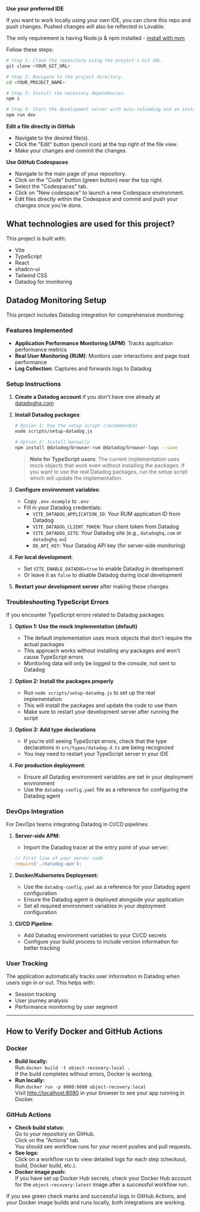 **Use your preferred IDE**

If you want to work locally using your own IDE, you can clone this repo and push changes. Pushed changes will also be reflected in Lovable.

The only requirement is having Node.js & npm installed - [install with nvm](https://github.com/nvm-sh/nvm#installing-and-updating)

Follow these steps:

```sh
# Step 1: Clone the repository using the project's Git URL.
git clone <YOUR_GIT_URL>

# Step 2: Navigate to the project directory.
cd <YOUR_PROJECT_NAME>

# Step 3: Install the necessary dependencies.
npm i

# Step 4: Start the development server with auto-reloading and an instant preview.
npm run dev
```

**Edit a file directly in GitHub**

- Navigate to the desired file(s).
- Click the "Edit" button (pencil icon) at the top right of the file view.
- Make your changes and commit the changes.

**Use GitHub Codespaces**

- Navigate to the main page of your repository.
- Click on the "Code" button (green button) near the top right.
- Select the "Codespaces" tab.
- Click on "New codespace" to launch a new Codespace environment.
- Edit files directly within the Codespace and commit and push your changes once you're done.

## What technologies are used for this project?

This project is built with:

- Vite
- TypeScript
- React
- shadcn-ui
- Tailwind CSS
- Datadog for monitoring

## Datadog Monitoring Setup

This project includes Datadog integration for comprehensive monitoring:

### Features Implemented

- **Application Performance Monitoring (APM)**: Tracks application performance metrics
- **Real User Monitoring (RUM)**: Monitors user interactions and page load performance
- **Log Collection**: Captures and forwards logs to Datadog

### Setup Instructions

1. **Create a Datadog account** if you don't have one already at [datadoghq.com](https://www.datadoghq.com/)

2. **Install Datadog packages**:
   ```sh
   # Option 1: Use the setup script (recommended)
   node scripts/setup-datadog.js
   
   # Option 2: Install manually
   npm install @datadog/browser-rum @datadog/browser-logs --save
   ```
   
   > **Note for TypeScript users**: The current implementation uses mock objects that work even without installing the packages. If you want to use the real Datadog packages, run the setup script which will update the implementation.

3. **Configure environment variables**:
   - Copy `.env.example` to `.env`
   - Fill in your Datadog credentials:
     - `VITE_DATADOG_APPLICATION_ID`: Your RUM application ID from Datadog
     - `VITE_DATADOG_CLIENT_TOKEN`: Your client token from Datadog
     - `VITE_DATADOG_SITE`: Your Datadog site (e.g., `datadoghq.com` or `datadoghq.eu`)
     - `DD_API_KEY`: Your Datadog API key (for server-side monitoring)

4. **For local development**:
   - Set `VITE_ENABLE_DATADOG=true` to enable Datadog in development
   - Or leave it as `false` to disable Datadog during local development
   
5. **Restart your development server** after making these changes

### Troubleshooting TypeScript Errors

If you encounter TypeScript errors related to Datadog packages:

1. **Option 1: Use the mock implementation (default)**
   - The default implementation uses mock objects that don't require the actual packages
   - This approach works without installing any packages and won't cause TypeScript errors
   - Monitoring data will only be logged to the console, not sent to Datadog

2. **Option 2: Install the packages properly**
   - Run `node scripts/setup-datadog.js` to set up the real implementation
   - This will install the packages and update the code to use them
   - Make sure to restart your development server after running the script

3. **Option 3: Add type declarations**
   - If you're still seeing TypeScript errors, check that the type declarations in `src/types/datadog.d.ts` are being recognized
   - You may need to restart your TypeScript server in your IDE

4. **For production deployment**:
   - Ensure all Datadog environment variables are set in your deployment environment
   - Use the `datadog-config.yaml` file as a reference for configuring the Datadog agent

### DevOps Integration

For DevOps teams integrating Datadog in CI/CD pipelines:

1. **Server-side APM**:
   - Import the Datadog tracer at the entry point of your server:
   ```javascript
   // First line of your server code
   require('./datadog-apm');
   ```

2. **Docker/Kubernetes Deployment**:
   - Use the `datadog-config.yaml` as a reference for your Datadog agent configuration
   - Ensure the Datadog agent is deployed alongside your application
   - Set all required environment variables in your deployment configuration

3. **CI/CD Pipeline**:
   - Add Datadog environment variables to your CI/CD secrets
   - Configure your build process to include version information for better tracking

### User Tracking

The application automatically tracks user information in Datadog when users sign in or out. This helps with:

- Session tracking
- User journey analysis
- Performance monitoring by user segment

---

## How to Verify Docker and GitHub Actions

### Docker

- **Build locally:**  
  Run `docker build -t object-recovery:local .`  
  If the build completes without errors, Docker is working.
- **Run locally:**  
  Run `docker run -p 8080:8080 object-recovery:local`  
  Visit [http://localhost:8080](http://localhost:8080) in your browser to see your app running in Docker.

### GitHub Actions

- **Check build status:**  
  Go to your repository on GitHub.  
  Click on the "Actions" tab.  
  You should see workflow runs for your recent pushes and pull requests.
- **See logs:**  
  Click on a workflow run to view detailed logs for each step (checkout, build, Docker build, etc.).
- **Docker image push:**  
  If you have set up Docker Hub secrets, check your Docker Hub account for the `object-recovery:latest` image after a successful workflow run.

If you see green check marks and successful logs in GitHub Actions, and your Docker image builds and runs locally, both integrations are working.


